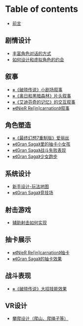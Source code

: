 # Table of contents

* [前言](README.md)

## 剧情设计

* [丰富角色对话的方式](ju-qing-she-ji/feng-fu-jiao-se-dui-hua-de-fang-shi.md)
* [如何设计和虚拟角色的约会](ju-qing-she-ji/ru-he-she-ji-he-xu-ni-jiao-se-de-yue-hui.md)

## 叙事

* [⨳《破晓传说》小剧场叙事](xu-shi/po-xiao-chuan-shuo-xiao-ju-chang-xu-shi.md)
* [⨳《奥日和黑暗森林》片头叙事](xu-shi/ao-ri-he-hei-an-sen-lin-pian-tou-xu-shi.md)
* [⨳《艾迪芬奇的记忆》的交互叙事](xu-shi/ai-di-fen-qi-de-ji-yi.md)
* [⨳《NieR Re\[in\]carnation》叙事](xu-shi/nier-reincarnation-xu-shi.md)

## 角色塑造

* [⨳《最终幻想7重制版》爱丽丝](jiao-se-su-zao/zui-zhong-huan-xiang-7-zhong-zhi-ban-ai-li-si.md)
* [⨳《Gran Saga》里的抽卡小女孩](jiao-se-su-zao/gran-saga-li-de-chou-ka-xiao-nv-hai.md)
* [⨳《Gran Saga》战斗失败表现](jiao-se-su-zao/gran-saga-zhan-dou-shi-bai-biao-xian.md)
* [⨳《Gran Saga》少女跑步](jiao-se-su-zao/gran-saga-shao-nv-pao-bu.md)

## 系统设计

* [新手设计-玩法地图](xi-tong-she-ji/xin-shou-she-ji-wan-fa-di-tu.md)
* [⨳《Gran Saga》竞技场](xi-tong-she-ji/gran-saga-jing-ji-chang.md)

## 射击游戏

* [辅助射击如何实现](she-ji-you-xi/fu-zhu-she-ji-ru-he-shi-xian.md)

## 抽卡展示

* [⨳《NieR Re\[in\]carnation》抽卡](chou-ka-zhan-shi/nier-reincarnation-chou-ka.md)
* [⨳《Gran Saga》的抽卡效果](chou-ka-zhan-shi/gran-saga-de-chou-ka-xiao-guo.md)

## 战斗表现

* [⨳《破晓传说》大招技能效果](zhan-dou-biao-xian/undefined.md)

## VR设计

* [攀爬设计（爬山、爬绳子等）](vr-she-ji/pan-pa-she-ji-pa-shan-pa-sheng-zi-deng.md)
